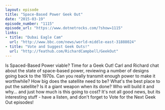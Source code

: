 ```yaml
---
layout: episode
title: "Space-Based Power Geek Out"
date: "2015-03-19"
episode_number: "1115"
episode_url: "https://www.dotnetrocks.com/?show=1115"
links:
- title: "Dubai Eagle Cam"
  url: "http://www.bbc.com/news/world-middle-east-31888024"
- title: "Vote and Suggest Geek Outs!"
  url: "http://feathub.com/RichardCampbell/GeekOut"
---
```


Is Spaced-Based Power viable? Time for a Geek Out! Carl and Richard chat about the state of space-based power, reviewing a number of designs going back to the 1970s. Can you really transmit enough power to make it worthwhile? How big does the satellite need to be? What's the best place to put the satellite? Is it a giant weapon when its done? Who will build it and why... and just how much is this going to cost? It's not all good news, but its interesting stuff - have a listen, and don't forget to Vote for the Next Geek Out episodes!

